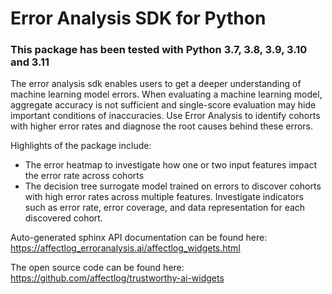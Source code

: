 # Error Analysis SDK for Python

### This package has been tested with Python 3.7, 3.8, 3.9, 3.10 and 3.11

The error analysis sdk enables users to get a deeper understanding of machine learning model errors. When evaluating a machine learning model, aggregate accuracy is not sufficient and single-score evaluation may hide important conditions of inaccuracies. Use Error Analysis to identify cohorts with higher error rates and diagnose the root causes behind these errors.

Highlights of the package include:

- The error heatmap to investigate how one or two input features impact the error rate across cohorts
- The decision tree surrogate model trained on errors to discover cohorts with high error rates across multiple features. Investigate indicators such as error rate, error coverage, and data representation for each discovered cohort.

Auto-generated sphinx API documentation can be found here:
https://affectlog_erroranalysis.ai/affectlog_widgets.html

The open source code can be found here:
https://github.com/affectlog/trustworthy-ai-widgets
